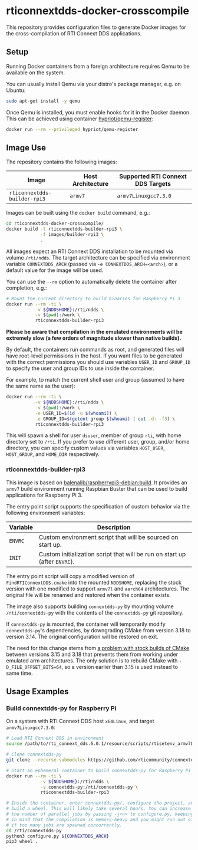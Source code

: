 # rticonnextdds-docker-crosscompile

This repository provides configuration files to generate Docker images for the
cross-compilation of RTI Connext DDS applications.

## Setup

Running Docker containers from a foreign architecture requires Qemu to be available
on the system.

You can usually install Qemu via your distro's package manager, e.g. on Ubuntu:

```sh
sudo apt-get install -y qemu
```

Once Qemu is installed, you must enable hooks for it in the Docker daemon. This
can be achieved using container [hypriot/qemu-register](https://github.com/hypriot/qemu-register):

```sh
docker run --rm --privileged hypriot/qemu-register
```

## Image Use

The repository contains the following images:

| Image | Host Architecture | Supported RTI Connext DDS Targets |
|-------|-------------------|-------------------------|
|`rticonnextdds-builder-rpi3`|`armv7`|`armv7Linuxgcc7.3.0`|

Images can be built using the `docker build` command, e.g.:

```sh
cd rticonnextdds-docker-crosscompile/
docker build -t rticonnextdds-builder-rpi3 \
             -f images/builder-rpi3 \
             .
```

All images expect an RTI Connext DDS installation to be mounted via volume
`/rti/ndds`. The target architecture can be specified via environment variable
`CONNEXTDDS_ARCH` (passed via `-e CONNEXTDDS_ARCH=<arch>`), or a default value
for the image will be used.

You can use the `--rm` option to automatically delete the container after
completion, e.g.:

```sh
# Mount the current directory to build binaries for Raspberry Pi 3
docker run --rm -ti \
           -v ${NDDSHOME}:/rti/ndds \
           -v $(pwd):/work \
           rticonnextdds-builder-rpi3
```

**Please be aware that compilation in the emulated environments will be
extremely slow (a few orders of magnitude slower than native builds).**

By default, the containers run commands as root, and generated files will have
root-level permissions in the host. If you want files to be generated with the
correct permissions you should use variables `USER_ID` and `GROUP_ID` to
specify the user and group IDs to use inside the container.

For example, to match the current shell user and group (assumed to have the
same name as the user):

```sh
docker run --rm -ti \
           -v ${NDDSHOME}:/rti/ndds \
           -v $(pwd):/work \
           -e USER_ID=$(id -u $(whoami)) \
           -e GROUP_ID=$(getent group $(whoami) | cut -d: -f3) \
           rticonnextdds-builder-rpi3
```

This will spawn a shell for user `dsuser`, member of group `rti`, with home
directory set to `/rti`. If you prefer to use different user, group, and/or home
directory, you can specify custom values via variables `HOST_USER`, `HOST_GROUP`,
and `HOME_DIR` respectively.

### rticonnextdds-builder-rpi3

This image is based on [balenalib/raspberrypi3-debian:build](https://hub.docker.com/r/balenalib/raspberrypi3-debian).
It provides an `armv7` build environment running Raspbian Buster that can be
used to build applications for Raspberry Pi 3.

The entry point script supports the specification of custom behavior via the
following environment variables:

| Variable | Description |
|----------|-------------|
|`ENVRC`|Custom environment script that will be sourced on start up.|
|`INIT`|Custom initialization script that will be run on start up (after `ENVRC`).|

The entry point script will copy a modified version of `FindRTIConnextDDS.cmake`
into the mounted `NDDSHOME`, replacing the stock version with one modified to
support `armv7l` and `aarch64` architectures. The original file will be renamed
and restored when the container exists.

The image also supports building `connextdds-py` by mounting volume
`/rti/connextdds-py` with the contents of the `connextdds-py` git repository.

If `connextdds-py` is mounted, the container will temporarily modify `connextdds-py`'s
dependencies, by downgrading CMake from version 3.18 to version 3.14.
The original configuration will be restored on exit.

The need for this change stems from [a problem with stock builds of CMake](https://gitlab.kitware.com/cmake/cmake/-/issues/20568)
between versions 3.15 and 3.18 that prevents them from working under emulated arm
architectures.
The only solution is to rebuild CMake with `-D_FILE_OFFSET_BITS=64`, so a
version earlier than 3.15 is used instead to same time.

## Usage Examples

### Build connextdds-py for Raspberry Pi

On a system with RTI Connext DDS host `x64Linux`, and target `armv7Linuxgcc7.3.0`:

```sh
# Load RTI Connext DDS in environment
source /path/to/rti_connext_dds.6.0.1/resource/scripts/rtisetenv_armv7Linuxgcc7.3.0.bash

# Clone connextdds-py
git clone --recurse-submodules https://github.com/rticommunity/connextdds-py.git

# Start an ephemeral container to build connextdds-py for Raspberry Pi
docker run --rm -ti \
             -v ${NDDSHOME}:/rti/ndds \
             -v connextdds-py:/rti/connextdds-py \
             rticonnextdds-builder-rpi3

# Inside the container, enter connextdds-py/, configure the project, and
# build a wheel. This will likely take several hours. You can increase
# the number of parallel jobs by passing -j<n> to configure.py, keeping
# in mind that the compilation is memory-heavy and you might run out of memory
# if too many jobs are spawned concurrently.
cd /rti/connextdds-py
python3 configure.py ${CONNEXTDDS_ARCH}
pip3 wheel .
```
